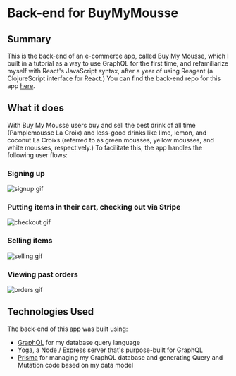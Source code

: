 # Back-end for BuyMyMousse

## Summary

This is the back-end of an e-commerce app, called Buy My Mousse, which I built in a tutorial as a way to use GraphQL for the first time, and refamiliarize myself with React's JavaScript syntax, after a year of using Reagent (a ClojureScript interface for React.)  You can find the back-end repo for this app [here](https://github.com/tctrautman/buymymousse-backend).

## What it does

With Buy My Mousse users buy and sell the best drink of all time (Pamplemousse La Croix) and less-good drinks like lime, lemon, and coconut La Croixs (referred to as green mousses, yellow mousses, and white mousses, respectively.)  To facilitate this, the app handles the following user flows:

### Signing up

![signup gif](https://res.cloudinary.com/dna5twsdm/image/upload/v1554747946/signup-gif.gif)

### Putting items in their cart, checking out via Stripe

![checkout gif](https://res.cloudinary.com/dna5twsdm/image/upload/v1554747948/checkout-gif.gif)

### Selling items

![selling gif](https://res.cloudinary.com/dna5twsdm/image/upload/v1554747947/selling-gif.gif)

### Viewing past orders

![orders gif](https://res.cloudinary.com/dna5twsdm/image/upload/v1554747946/orders-page-gif.gif)

## Technologies Used

The back-end of this app was built using:
-  [GraphQL](https://graphql.org/) for my database query language
- [Yoga](https://github.com/prisma/graphql-yoga), a Node / Express server that's purpose-built for GraphQL
- [Prisma](https://www.prisma.io/) for managing my GraphQL database and generating Query and Mutation code based on my data model
